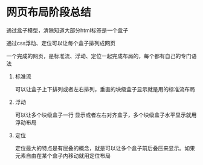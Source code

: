 # 网页布局阶段总结

通过盒子模型，清除知道大部分html标签是一个盒子

通过css浮动、定位可以让每个盒子排列成网页

一个完成的网页，是标准流、浮动、定位一起完成布局的，每个都有自己的专门语法

1. 标准流

   可以让盒子上下排列或者左右排列，垂直的块级盒子显示就是用的标准流布局

2. 浮动

   可以让多个块级盒子一行 显示或者左右对齐盒子，多个块级盒子水平显示就用浮动布局

3. 定位

   定位最大的特点是有层叠的概念，就是可以让多个盒子前后叠压来显示。如果元素自由在某个盒子内移动就用定位布局